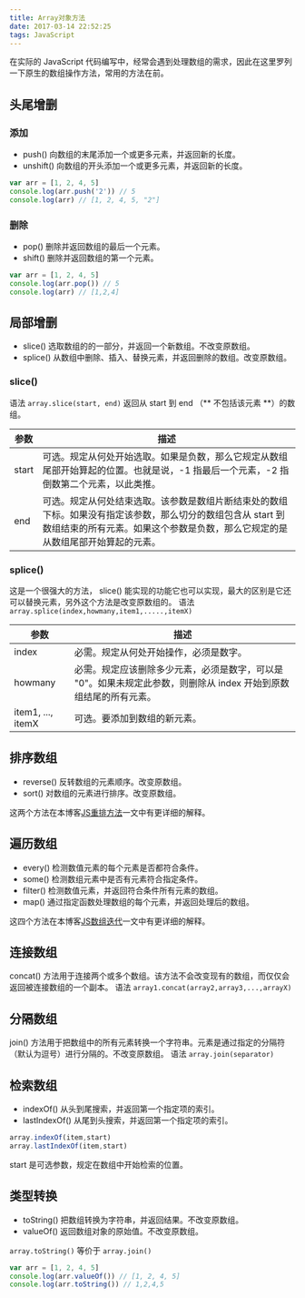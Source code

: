 ```yaml
---
title: Array对象方法
date: 2017-03-14 22:52:25
tags: JavaScript
---
```

在实际的 JavaScript 代码编写中，经常会遇到处理数组的需求，因此在这里罗列一下原生的数组操作方法，常用的方法在前。

## 头尾增删
### 添加
* push()     向数组的末尾添加一个或更多元素，并返回新的长度。
* unshift()  向数组的开头添加一个或更多元素，并返回新的长度。

```js
var arr = [1, 2, 4, 5]
console.log(arr.push('2')) // 5
console.log(arr) // [1, 2, 4, 5, "2"]
```

### 删除
* pop()      删除并返回数组的最后一个元素。
* shift()    删除并返回数组的第一个元素。

```js
var arr = [1, 2, 4, 5]
console.log(arr.pop()) // 5
console.log(arr) // [1,2,4]
```

## 局部增删
* slice()    选取数组的的一部分，并返回一个新数组。不改变原数组。
* splice()   从数组中删除、插入、替换元素，并返回删除的数组。改变原数组。

<!-- more -->
### slice()
语法 `array.slice(start, end)`
返回从 start 到 end （** 不包括该元素 **）的数组。

参数 | 描述
---- | ---------
start | 可选。规定从何处开始选取。如果是负数，那么它规定从数组尾部开始算起的位置。也就是说，-1 指最后一个元素，-2 指倒数第二个元素，以此类推。
end | 可选。规定从何处结束选取。该参数是数组片断结束处的数组下标。如果没有指定该参数，那么切分的数组包含从 start 到数组结束的所有元素。如果这个参数是负数，那么它规定的是从数组尾部开始算起的元素。

### splice()
这是一个很强大的方法， slice() 能实现的功能它也可以实现，最大的区别是它还可以替换元素，另外这个方法是改变原数组的。
语法 `array.splice(index,howmany,item1,.....,itemX)`

参数 | 描述 
---- | ----
index | 必需。规定从何处开始操作，必须是数字。
howmany | 必需。规定应该删除多少元素，必须是数字，可以是 "0"。如果未规定此参数，则删除从 index 开始到原数组结尾的所有元素。
item1, ..., itemX | 可选。要添加到数组的新元素。

## 排序数组
* reverse() 反转数组的元素顺序。改变原数组。
* sort() 	对数组的元素进行排序。改变原数组。

这两个方法在本博客[JS重排方法](https://hamger.github.io/2017/03/14/JS%E9%87%8D%E6%8E%92%E6%96%B9%E6%B3%95/)一文中有更详细的解释。

## 遍历数组
* every() 检测数值元素的每个元素是否都符合条件。
* some()  检测数组元素中是否有元素符合指定条件。
* filter() 	检测数值元素，并返回符合条件所有元素的数组。
* map()  通过指定函数处理数组的每个元素，并返回处理后的数组。

这四个方法在本博客[JS数组迭代](https://hamger.github.io/2017/03/01/JS%E6%95%B0%E7%BB%84%E8%BF%AD%E4%BB%A3/)一文中有更详细的解释。

## 连接数组
concat() 方法用于连接两个或多个数组。该方法不会改变现有的数组，而仅仅会返回被连接数组的一个副本。
语法 `array1.concat(array2,array3,...,arrayX)`

## 分隔数组
join() 方法用于把数组中的所有元素转换一个字符串。元素是通过指定的分隔符（默认为逗号）进行分隔的。不改变原数组。
语法 `array.join(separator)`  

## 检索数组
* indexOf() 从头到尾搜索，并返回第一个指定项的索引。
* lastIndexOf() 从尾到头搜索，并返回第一个指定项的索引。

```js
array.indexOf(item,start)
array.lastIndexOf(item,start)
```
start 是可选参数，规定在数组中开始检索的位置。

## 类型转换
* toString() 把数组转换为字符串，并返回结果。不改变原数组。
* valueOf() 返回数组对象的原始值。不改变原数组。

`array.toString()` 等价于 `array.join()`
```js
var arr = [1, 2, 4, 5]
console.log(arr.valueOf()) // [1, 2, 4, 5]
console.log(arr.toString()) // 1,2,4,5
```